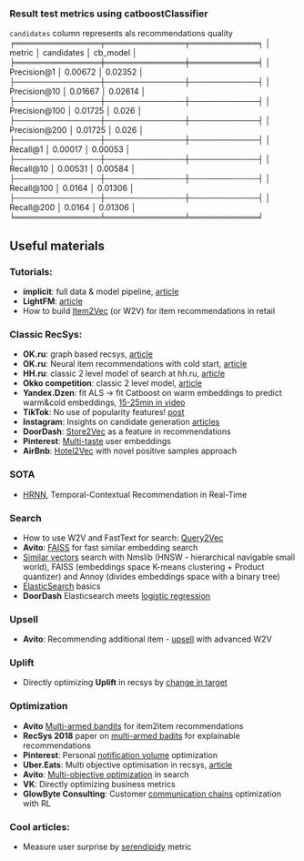 ### Result test metrics using catboostClassifier
`candidates` column represents als recommendations quality
╒═══════════════╤══════════════╤════════════╕
│ metric        │   candidates │   cb_model │
╞═══════════════╪══════════════╪════════════╡
│ Precision@1   │      0.00672 │    0.02352 │
├───────────────┼──────────────┼────────────┤
│ Precision@10  │      0.01667 │    0.02614 │
├───────────────┼──────────────┼────────────┤
│ Precision@100 │      0.01725 │    0.026   │
├───────────────┼──────────────┼────────────┤
│ Precision@200 │      0.01725 │    0.026   │
├───────────────┼──────────────┼────────────┤
│ Recall@1      │      0.00017 │    0.00053 │
├───────────────┼──────────────┼────────────┤
│ Recall@10     │      0.00531 │    0.00584 │
├───────────────┼──────────────┼────────────┤
│ Recall@100    │      0.0164  │    0.01306 │
├───────────────┼──────────────┼────────────┤
│ Recall@200    │      0.0164  │    0.01306 │
╘═══════════════╧══════════════╧════════════╛

## Useful materials
### Tutorials:
- **implicit**: full data & model pipeline, [article](https://www.ethanrosenthal.com/2016/10/19/implicit-mf-part-1/) 
- **LightFM**: [article](https://www.ethanrosenthal.com/2016/11/07/implicit-mf-part-2/) 
- How to build [Item2Vec](https://www.analyticsvidhya.com/blog/2019/07/how-to-build-recommendation-system-word2vec-python/) (or W2V) for item recommendations in retail

### Classic RecSys:
- **OK.ru**: graph based recsys, [article](https://habr.com/ru/company/odnoklassniki/blog/499192/)
- **OK.ru**: Neural item recommendations with cold start, [article](https://m.habr.com/ru/company/odnoklassniki/blog/525974/) 
- **HH.ru**: classic 2 level model of search at hh.ru, [article](https://habr.com/ru/company/hh/blog/347276/)
- **Okko competition**: classic 2 level model, [article](https://habr.com/ru/post/447376/) 
- **Yandex.Dzen**: fit ALS -> fit Catboost on warm embeddings to predict warm&cold embeddings, [15-25min in video](https://www.youtube.com/watch?v=TaUqh_CeCPc&t=126s)   
- **TikTok**: No use of popularity features! [post](https://newsroom.tiktok.com/en-us/how-tiktok-recommends-videos-for-you/) 
- **Instagram**: Insights on candidate generation [articles](https://instagram-engineering.com/powered-by-ai-instagrams-explore-recommender-system-7ca901d2a882) 
- **DoorDash**: [Store2Vec](https://blog.doordash.com/personalized-store-feed-with-vector-embeddings-251ad7a2c09a) as a feature in recommendations
- **Pinterest**: [Multi-taste](https://link.medium.com/9J1sxl1QS8) user embeddings 
- **AirBnb**: [Hotel2Vec](https://link.medium.com/4RvvwV29V8) with novel positive samples approach

### SOTA
- [HRNN](https://link.medium.com/z8yMRWMfEbb), Temporal-Contextual Recommendation in Real-Time
### Search
- How to use W2V and FastText for search: [Query2Vec](https://medium.com/coursera-engineering/query2vec-2f6070083bda) 
- **Avito**: [FAISS](https://habr.com/ru/company/avito/blog/488658/) for fast similar embedding search
- [Similar vectors](https://m.habr.com/ru/company/mailru/blog/338360/) search with Nmslib (HNSW - hierarchical navigable small world), FAISS (embeddings space K-means clustering + Product quantizer) and Annoy (divides embeddings space with a binary tree) 
- [ElasticSearch](https://m.habr.com/ru/post/280488/) basics
- **DoorDash** Elasticsearch meets [logistic regression](https://medium.com/@DoorDash/powering-search-recommendations-at-doordash-8310c5cfd88c) 

### Upsell 
- **Avito**: Recommending additional item - [upsell](https://habr.com/ru/company/avito/blog/491942/) with advanced W2V

### Uplift
- Directly optimizing **Uplift** in recsys by [change in target](https://recsys.acm.org/wp-content/uploads/2019/09/recsys-19-material-uplift.pdf) 

### Optimization
- **Avito** [Multi-armed bandits](https://m.habr.com/ru/company/avito/blog/417571/?_ga=2.55507619.909483613.1596129867-1023641029.1575324164) for item2item recommendations
- **RecSys 2018** paper on [multi-armed badits](http://jamesmc.com/blog/2018/10/1/explore-exploit-explain) for explainable recommendations
- **Pinterest**: Personal [notification volume](https://medium.com/pinterest-engineering/user-state-based-notification-volume-optimization-7764118f73ff) optimization
- **Uber.Eats**: Multi objective optimisation in recsys, [article](https://eng.uber.com/uber-eats-recommending-marketplace/)
- **Avito**: [Multi-objective optimization](https://www.highload.ru/moscow/2018/abstracts/4182) in search
- **VK**: Directly optimizing business metrics
- **GlowByte Consulting**: Customer [communication chains](https://m.habr.com/ru/company/glowbyte/blog/514514/) optimization with RL

### Cool articles:
- Measure user surprise by [serendipidy](https://towardsdatascience.com/serendipity-accuracys-unpopular-best-friend-in-recommender-systems-ca079b493f3c) metric
